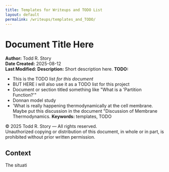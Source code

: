 ```yaml
---
title: Templates for Writeups and TODO List
layout: default
permalink: /writeups/templates_and_TODO/
---
```


# Document Title Here

**Author:** Todd R. Story  
**Date Created:** 2025-08-12  
**Last Modified:** 
**Description:**  Short description here. 
**TODO:** 
- This is the TODO list *for this document*
- BUT HERE i will also use it as a TODO list for this project   
- Document or section titled something like "What is a 'Partition Function?'"
- Donnan model study
- 'What is really happening thermodynamically at the cell membrane.  Maybe put this discussion in the document "Discussion of Membrane Thermodynamics.
**Keywords:** templates, TODO  

© 2025 Todd R. Story — All rights reserved.  
Unauthorized copying or distribution of this document, in whole or in part, is prohibited without prior written permission.

## Context
The situati